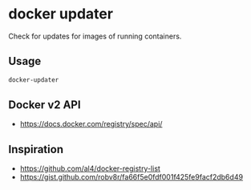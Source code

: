# docker updater
Check for updates for images of running containers.

## Usage
```sh
docker-updater
```


## Docker v2 API
- https://docs.docker.com/registry/spec/api/


## Inspiration
- https://github.com/al4/docker-registry-list
- https://gist.github.com/robv8r/fa66f5e0fdf001f425fe9facf2db6d49
